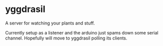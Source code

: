 # yggdrasil

A server for watching your plants and stuff.

Currently setup as a listener and the arduino just spams down some serial channel. Hopefully will move to yggdrasil polling its clients.
